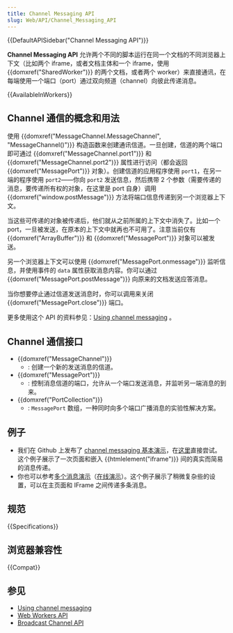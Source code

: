 ```yaml
---
title: Channel Messaging API
slug: Web/API/Channel_Messaging_API
---
```


{{DefaultAPISidebar("Channel Messaging API")}}

**Channel Messaging API** 允许两个不同的脚本运行在同一个文档的不同浏览器上下文（比如两个 iframe，或者文档主体和一个 iframe，使用 {{domxref("SharedWorker")}} 的两个文档，或者两个 worker）来直接通讯，在每端使用一个端口（port）通过双向频道（channel）向彼此传递消息。

{{AvailableInWorkers}}

## Channel 通信的概念和用法

使用 {{domxref("MessageChannel.MessageChannel", "MessageChannel()")}} 构造函数来创建通讯信道。一旦创建，信道的两个端口即可通过 {{domxref("MessageChannel.port1")}} 和 {{domxref("MessageChannel.port2")}} 属性进行访问（都会返回 {{domxref("MessagePort")}} 对象）。创建信道的应用程序使用 `port1`，在另一端的程序使用 `port2`——你向 `port2` 发送信息，然后携带 2 个参数（需要传递的消息，要传递所有权的对象，在这里是 port 自身）调用 {{domxref("window.postMessage")}} 方法将端口信息传递到另一个浏览器上下文。

当这些可传递的对象被传递后，他们就从之前所属的上下文中消失了。比如一个 port，一旦被发送，在原本的上下文中就再也不可用了。注意当前仅有 {{domxref("ArrayBuffer")}} 和 {{domxref("MessagePort")}} 对象可以被发送。

另一个浏览器上下文可以使用 {{domxref("MessagePort.onmessage")}} 监听信息，并使用事件的 `data` 属性获取消息内容。你可以通过 {{domxref("MessagePort.postMessage")}} 向原来的文档发送应答消息。

当你想要停止通过信道发送消息时，你可以调用来关闭 {{domxref("MessagePort.close")}} 端口。

更多使用这个 API 的资料参见：[Using channel messaging](/zh-CN/docs/Web/API/Channel_Messaging_API/Using_channel_messaging) 。

## Channel 通信接口

- {{domxref("MessageChannel")}}
  - : 创建一个新的发送消息的信道。
- {{domxref("MessagePort")}}
  - : 控制消息信道的端口，允许从一个端口发送消息，并监听另一端消息的到来。
- {{domxref("PortCollection")}}
  - : `MessagePort` 数组，一种同时向多个端口广播消息的实验性解决方案。

## 例子

- 我们在 Github 上发布了 [channel messaging 基本演示](https://github.com/mdn/dom-examples/tree/main/channel-messaging-basic)，在[这里](http://mdn.github.io/dom-examples/channel-messaging-basic/)直接尝试。这个例子展示了一次页面和嵌入 {{htmlelement("iframe")}} 间的真实而简易的消息传递。
- 你也可以参考[多个消息演示](https://github.com/mdn/dom-examples/tree/main/channel-messaging-multimessage)（[在线演示](http://mdn.github.io/dom-examples/channel-messaging-multimessage/)）。这个例子展示了稍微复杂些的设置，可以在主页面和 IFrame 之间传递多条消息。

## 规范

{{Specifications}}

## 浏览器兼容性

{{Compat}}

## 参见

- [Using channel messaging](/zh-CN/docs/Web/API/Channel_Messaging_API/Using_channel_messaging)
- [Web Workers API](/zh-CN/docs/Web/API/Web_Workers_API)
- [Broadcast Channel API](/zh-CN/docs/Web/API/Broadcast_Channel_API)
